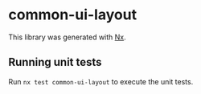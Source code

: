 # common-ui-layout

This library was generated with [Nx](https://nx.dev).

## Running unit tests

Run `nx test common-ui-layout` to execute the unit tests.
